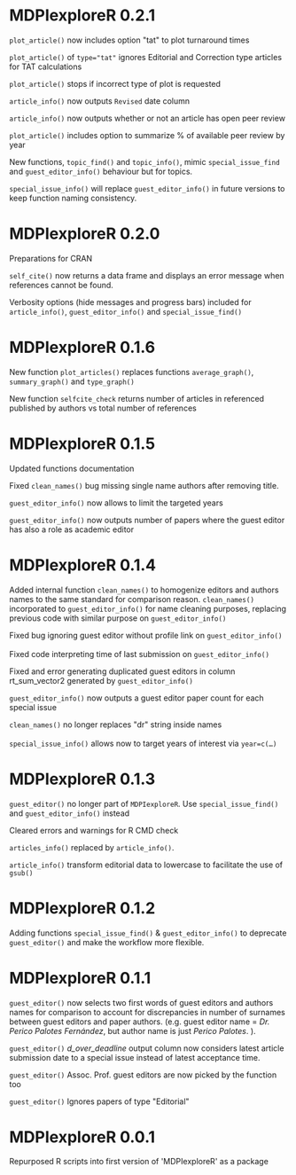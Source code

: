 # MDPIexploreR 0.2.1 

`plot_article()` now includes option "tat" to plot turnaround times

`plot_article()` of `type="tat"` ignores Editorial and Correction type articles for TAT calculations

`plot_article()` stops if incorrect type of plot is requested

`article_info()` now outputs `Revised` date column

`article_info()` now outputs whether or not an article has open peer review

`plot_article()` includes option to summarize % of available peer review by year 

New functions, `topic_find()` and `topic_info()`, mimic `special_issue_find` and `guest_editor_info()` behaviour but for topics. 

`special_issue_info()` will replace `guest_editor_info()` in future versions to keep function naming consistency.

# MDPIexploreR 0.2.0 

Preparations for CRAN

`self_cite()` now returns a data frame and displays an error message when references cannot be found.

Verbosity options (hide messages and progress bars) included for `article_info()`, `guest_editor_info()` and `special_issue_find()`

# MDPIexploreR 0.1.6 

New function `plot_articles()` replaces functions `average_graph()`, `summary_graph()` and `type_graph()`

New function `selfcite_check` returns number of articles in referenced published by authors vs total number of references


# MDPIexploreR 0.1.5 

Updated functions documentation

Fixed `clean_names()` bug missing single name authors after removing title. 

`guest_editor_info()` now allows to limit the targeted years

`guest_editor_info()` now outputs number of papers where the guest editor has also a role as academic editor

# MDPIexploreR 0.1.4 

Added internal function `clean_names()` to homogenize editors and authors names to the same standard for comparison reason. `clean_names()` incorporated to `guest_editor_info()` for name cleaning purposes, replacing previous code with similar purpose on `guest_editor_info()`

Fixed bug ignoring guest editor without profile link on `guest_editor_info()`\
\
Fixed code interpreting time of last submission on `guest_editor_info()`

Fixed and error generating duplicated guest editors in column rt_sum_vector2 generated by `guest_editor_info()`

`guest_editor_info()` now outputs a guest editor paper count for each special issue

`clean_names()` no longer replaces "dr" string inside names\
\
`special_issue_info()` allows now to target years of interest via `year=c(…)`

# MDPIexploreR 0.1.3 

`guest_editor()` no longer part of `MDPIexploreR`. Use `special_issue_find()` and `guest_editor_info()` instead

Cleared errors and warnings for R CMD check

`articles_info()` replaced by `article_info()`.

`article_info()` transform editorial data to lowercase to facilitate the use of `gsub()`

# MDPIexploreR 0.1.2

Adding functions `special_issue_find()` & `guest_editor_info()` to deprecate `guest_editor()` and make the workflow more flexible.

# MDPIexploreR 0.1.1 

`guest_editor()` now selects two first words of guest editors and authors names for comparison to account for discrepancies in number of surnames between guest editors and paper authors. (e.g. guest editor name = *Dr. Perico Palotes Fernández*, but author name is just *Perico Palotes*. ).

`guest_editor()` *d_over_deadline* output column now considers latest article submission date to a special issue instead of latest acceptance time.

`guest_editor()` Assoc. Prof. guest editors are now picked by the function too

`guest_editor()` Ignores papers of type "Editorial"

# MDPIexploreR 0.0.1

Repurposed R scripts into first version of 'MDPIexploreR' as a package

